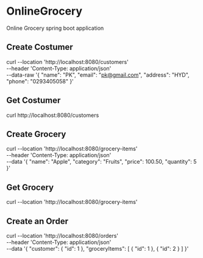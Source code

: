 # OnlineGrocery
Online Grocery spring boot application

## Create Costumer 
curl --location 'http://localhost:8080/customers' \
--header 'Content-Type: application/json' \
--data-raw '{
"name": "PK",
"email": "pk@gmail.com",
"address": "HYD",
"phone": "0293405058"
}'

## Get Costumer
curl http://localhost:8080/customers

## Create Grocery
curl --location 'http://localhost:8080/grocery-items' \
--header 'Content-Type: application/json' \
--data '{
"name": "Apple",
"category": "Fruits",
"price": 100.50,
"quantity": 5
}'

## Get Grocery
curl --location 'http://localhost:8080/grocery-items'

## Create an Order
curl --location 'http://localhost:8080/orders' \
--header 'Content-Type: application/json' \
--data '{
"customer": {
"id": 1
},
"groceryItems": [
{
"id": 1
},
{
"id": 2
}
]
}'